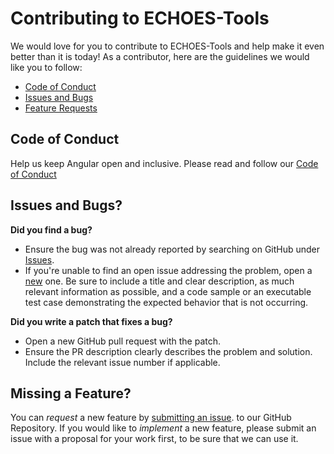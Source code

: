 # Contributing to ECHOES-Tools

We would love for you to contribute to ECHOES-Tools and help make it even better than it is
today! As a contributor, here are the guidelines we would like you to follow:

 - [Code of Conduct](#coc)
 - [Issues and Bugs](#issue)
 - [Feature Requests](#feature)
 

## <a name="coc"></a> Code of Conduct
Help us keep Angular open and inclusive. Please read and follow our [Code of Conduct](https://github.com/CSUC/ECHOES-Tools/blob/master/CODE_OF_CONDUCT)

## <a name="issue"></a> Issues and Bugs?
**Did you find a bug?**

* Ensure the bug was not already reported by searching on GitHub under [Issues](https://github.com/CSUC/ECHOES-Tools/issues).
* If you're unable to find an open issue addressing the problem, open a [new](https://github.com/CSUC/ECHOES-Tools/issues/new?template=bug_report.md) one. Be sure to include a title and clear description, as much relevant information as possible, and a code sample or an executable test case demonstrating the expected behavior that is not occurring.

**Did you write a patch that fixes a bug?**

* Open a new GitHub pull request with the patch.
* Ensure the PR description clearly describes the problem and solution. Include the relevant issue number if applicable.


## <a name="feature"></a> Missing a Feature?
You can *request* a new feature by [submitting an issue](https://github.com/CSUC/ECHOES-Tools/issues). to our GitHub
Repository. If you would like to *implement* a new feature, please submit an issue with
a proposal for your work first, to be sure that we can use it.
